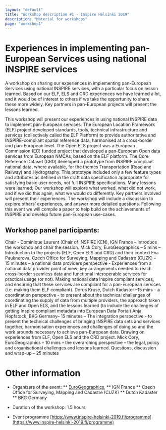 ```yaml
---
layout: "default"
title: "Workshop description #1 - Inspire Helsinki 2019"
description: "Material for workshops"
page: "workshop1"
---
```

# Experiences in implementing pan-European Services using national INSPIRE services

A workshop on sharing our experiences in implementing pan-European Services using national INSPIRE services, with a particular focus on lesson learned. Based on our ELF, ELS and CRD experiences we have learned a lot, and it would be of interest to others if we take the opportunity to share these more widely. Key partners in pan-European projects will present the lessons learned. 

This workshop will present our experiences in using national INSPIRE data to implement pan-European services.  The European Location Framework (ELF) project developed standards, tools, technical infrastructure and services (collectively called the ELF Platform) to provide authoritative and INSPIRE-compliant spatial reference data, harmonised at a cross-border and pan-European level. The Open ELS project was a European Commission (EC) funded project that developed a pan-European Open data services from European NMCAs, based on the ELF platform.  The Core Reference Dataset (CRD) developed a prototype from INSPIRE compliant national data, where available, for the themes Transportation (Road and Railway) and Hydrography. This prototype included only a few feature types and attributes as defined in the draft data specification appropriate for satisfying basic user needs, not full INSPIRE specifications. 
Many lessons were learned; Our workshop will explore what worked, what did not work, and if we did this again, what we would do differently. Key partners involved will present their experiences.
The workshop will include a discussion to explore others’ experiences, and answer more detailed questions.  Following this event we will compile a paper to help build on the achievements of INSPIRE and develop future pan-European use-cases.

## Workshop panel participants:

Chair - Dominique Laurent (Chair of INSPIRE KEN), IGN France – introduce the workshop and chair the session.
Mick Cory, EuroGeographics – 5 mins – Introduction to the projects (ELF, Open ELS and CRD) and their context 
Eva Pauknerova, Czech Office for Surveying, Mapping and Cadastre (CUZK) – 15 minutes – a national data providers perspective - Experiences from a national data provider point of view; key arrangements needed to reach cross-border seamless data and functional interoperable services for practical usage (or not).  Making national data Inspire compliant services, and ensuring that these services are compliant for a pan-European services (i.e. making them ELF compliant). 
Dorus Kruse, Dutch Kadaster –15 mins – a coordination perspective - to present about the technical challenges of coordinating the supply of data from multiple providers, the approach taken in ELF and Open ELS, and the lessons learned (to include the challenges of getting Inspire compliant metadata into European Data Portal)
Anja Hopfstock, BKG Germany– 15 minutes – The integration perspective - to present the technical challenges of bringing INSPIRE data sets and services together, harmonisation experiences and challenges of doing so and the work arounds necessary to achieve pan-European data.  Drawing on experiences from ELF, Open ELS and the CRD project.
Mick Cory, EuroGeographics – 10 mins – the overarching perspective – the legal, policy and organisational challenges and lessons learned.
Questions, discussion and wrap-up – 25 minutes


# Other information

* Organizers of the event: 
** [EuroGeographics](https://eurogeographics.org/),
** IGN France 
** Czech Office for Surveying, Mapping and Cadastre (CUZK) 
** Dutch Kadaster
** BKG Germany

* Duration of the workshop: 1.5 hours
* Event programme [https://www.inspire-helsinki-2019.fi/programme](https://www.inspire-helsinki-2019.fi/programme)
